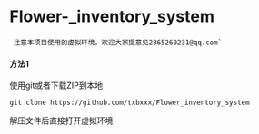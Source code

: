 # Flower-_inventory_system

````
 注意本项目使用的虚拟环境，欢迎大家提意见2865260231@qq.com`
````



#### 方法1

使用git或者下载ZIP到本地

```
git clone https://github.com/txbxxx/Flower_inventory_system
```

解压文件后直接打开虚拟环境

```

```

